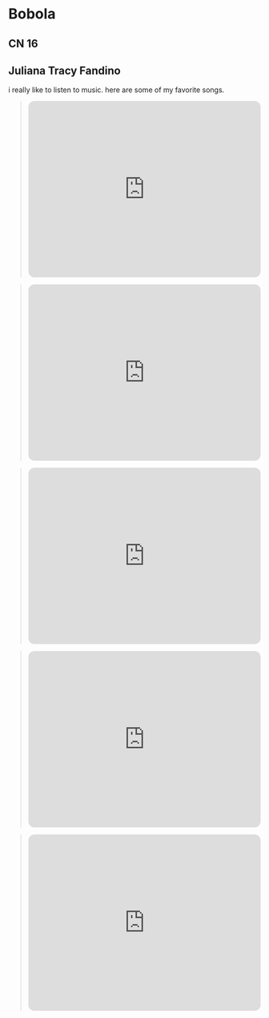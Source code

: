 # Bobola
## CN 16
**Juliana Tracy Fandino**
---
i really like to listen to music. here are some of my favorite songs. 

> <iframe style="border-radius:12px" src="https://open.spotify.com/embed/track/2BHj31ufdEqVK5CkYDp9mA?utm_source=generator" width="100%" height="352" frameBorder="0" allowfullscreen="" allow="autoplay; clipboard-write; encrypted-media; fullscreen; picture-in-picture" loading="lazy"></iframe>

> <iframe style="border-radius:12px" src="https://open.spotify.com/embed/track/4NN46C9Wznv1vVWqFhE9wn?utm_source=generator" width="100%" height="352" frameBorder="0" allowfullscreen="" allow="autoplay; clipboard-write; encrypted-media; fullscreen; picture-in-picture" loading="lazy"></iframe>

> <iframe style="border-radius:12px" src="https://open.spotify.com/embed/track/0FuFovPx3x77CRFtt22Q3H?utm_source=generator" width="100%" height="352" frameBorder="0" allowfullscreen="" allow="autoplay; clipboard-write; encrypted-media; fullscreen; picture-in-picture" loading="lazy"></iframe>

> <iframe style="border-radius:12px" src="https://open.spotify.com/embed/track/1n7xFAY4xoPeqRvrkzAtsw?utm_source=generator" width="100%" height="352" frameBorder="0" allowfullscreen="" allow="autoplay; clipboard-write; encrypted-media; fullscreen; picture-in-picture" loading="lazy"></iframe>

> <iframe style="border-radius:12px" src="https://open.spotify.com/embed/track/1sGSzOSb8cJ3xhQW7q2a4g?utm_source=generator" width="100%" height="352" frameBorder="0" allowfullscreen="" allow="autoplay; clipboard-write; encrypted-media; fullscreen; picture-in-picture" loading="lazy"></iframe
